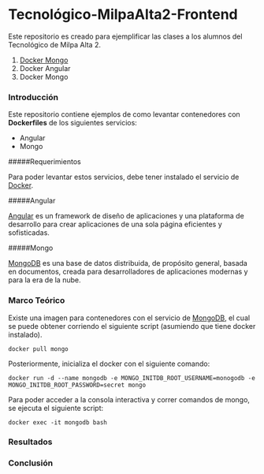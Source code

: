 # Tecnológico-MilpaAlta2-Frontend

Este repositorio es creado para ejemplificar las clases a los alumnos del Tecnológico de Milpa Alta 2.

1. [Docker Mongo](https://github.com/Juls-Castor/Tecnologico-MilpaAlta2-LenguajesAutomatas/blob/master/README.md)
2. Docker Angular
3. Docker Mongo


### Introducción

Este repositorio contiene ejemplos de como levantar contenedores con **Dockerfiles** de los siguientes servicios:

* Angular
* Mongo

#####Requerimientos

Para poder levantar estos servicios, debe tener instalado el servicio de [Docker](https://docs.docker.com/get-docker/).

#####Angular

[Angular](https://angular.io/docs) es un framework de diseño de aplicaciones y una plataforma de desarrollo para crear aplicaciones de una sola página eficientes y sofisticadas.

#####Mongo

[MongoDB](https://www.mongodb.com/) es una base de datos distribuida, de propósito general, basada en documentos, creada para desarrolladores de aplicaciones modernas y para la era de la nube.

### Marco Teórico

Existe una imagen para contenedores con el servicio de [MongoDB](https://hub.docker.com/_/mongo), el cual se puede obtener corriendo el siguiente script (asumiendo que tiene docker instalado).


```
docker pull mongo
```



Posteriormente, inicializa el docker con el siguiente comando:

```
docker run -d --name mongodb -e MONGO_INITDB_ROOT_USERNAME=monogodb -e MONGO_INITDB_ROOT_PASSWORD=secret mongo
```

Para poder acceder a la consola interactiva y correr comandos de mongo, se ejecuta el siguiente script: 

```
docker exec -it mongodb bash
```





### Resultados

### Conclusión
